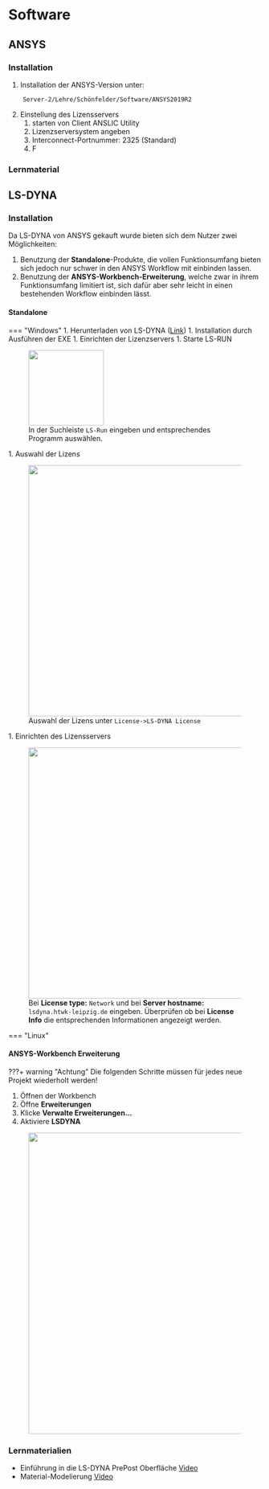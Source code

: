 # Software

## ANSYS

### Installation

1. Installation der ANSYS-Version unter:
```` shell
    Server-2/Lehre/Schönfelder/Software/ANSYS2019R2
````
2. Einstellung des Lizensservers
    1. starten von Client ANSLIC Utility
    2. Lizenzserversystem angeben
    3. Interconnect-Portnummer: 2325 (Standard)
    4. F

### Lernmaterial


## LS-DYNA

### Installation

Da LS-DYNA von ANSYS gekauft wurde bieten sich dem Nutzer zwei Möglichkeiten:

1. Benutzung der **Standalone**-Produkte, 
    die vollen Funktionsumfang bieten sich jedoch nur schwer in den ANSYS Workflow mit einbinden lassen.
2. Benutzung der **ANSYS-Workbench-Erweiterung**, 
    welche zwar in ihrem Funktionsumfang limitiert ist, 
    sich dafür aber sehr leicht in einen bestehenden Workflow einbinden lässt.

#### Standalone

=== "Windows"
    1. Herunterladen von LS-DYNA ([Link](https://files.dynamore.de/dyna-versions/LSTC-Winsuite/LSTC-WinSuite_R12.0_r114-win-x64-installer.exe ))
    1. Installation durch Ausführen der EXE
    1. Einrichten der Lizenzservers
        1. Starte LS-RUN
          <figure>
            <img src="../../img/simulation/software/ls_dyna-win-ls-run.png" width="150" />
            <figcaption>In der Suchleiste ``LS-Run`` eingeben und entsprechendes Programm auswählen.</figcaption>
          </figure>
        1. Auswahl der Lizens
          <figure>
            <img src="../../img/simulation/software/ls_dyna-win-license.png" width="500" />
            <figcaption>Auswahl der Lizens unter ``License->LS-DYNA License``</figcaption>
          </figure>
        1. Einrichten des Lizensservers
          <figure>
            <img src="../../img/simulation/software/ls_dyna-win-netzwerk.png" width="500" />
            <figcaption>Bei **License type:** ``Network`` und bei **Server hostname:** ``lsdyna.htwk-leipzig.de`` eingeben. Überprüfen ob bei **License Info** die entsprechenden Informationen angezeigt werden.</figcaption>
          </figure>

=== "Linux"

#### ANSYS-Workbench Erweiterung

???+ warning "Achtung"
    Die folgenden Schritte müssen für jedes neue Projekt wiederholt werden!

1. Öffnen der Workbench
2. Öffne **Erweiterungen**
3. Klicke **Verwalte Erweiterungen...**
4. Aktiviere **LSDYNA**

<figure>
  <img src="../../img/simulation/software/ls_dyna-ansys.png" width="600" />
</figure>

### Lernmaterialien

- Einführung in die LS-DYNA PrePost Oberfläche [Video](https://www.youtube.com/watch?v=uFhkB_pvU8k)
- Material-Modelierung [Video](https://www.youtube.com/watch?v=z46He6FivSU)

